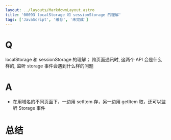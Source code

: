 ```yaml
---
layout: ../layouts/MarkdownLayout.astro
title: '00093 localStorage 和 sessionStorage 的理解'
tags: ['JavaScript', '缓存', '未完成']
---
```


# Q

localStorage 和 sessionStorage 的理解；
跨页面通讯时, 这两个 API 会是什么样的, 监听 storage 事件会遇到什么样的问题

# A

- 在用域名的不同页面下，一边用 setItem 存，另一边用 getItem 取，还可以监听 Storage 事件

# 总结



<script>
  function func() {

  }
  
</script>
